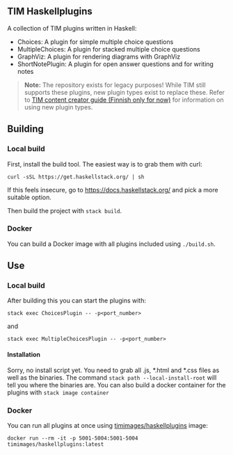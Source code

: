 ## TIM Haskellplugins

A collection of TIM plugins written in Haskell:

* Choices: A plugin for simple multiple choice questions
* MultipleChoices: A plugin for stacked multiple choice questions
* GraphViz: A plugin for rendering diagrams with GraphViz
* ShortNotePlugin: A plugin for open answer questions and for writing notes

> **Note:** The repository exists for legacy purposes! While TIM still supports these plugins, new plugin types exist to replace these.
> Refer to [TIM content creator guide (Finnish only for now)](https://tim.jyu.fi/view/tim/ohjeita/ohjeet#kysymykset-ja-teht%C3%A4v%C3%A4t-muokkausvalikolla) for information on using new plugin types.

## Building

### Local build

First, install the build tool. The easiest way is to grab them with curl:

```
curl -sSL https://get.haskellstack.org/ | sh
```

If this feels insecure, go to https://docs.haskellstack.org/ and pick a more suitable
option.

Then build the project with `stack build`. 

### Docker

You can build a Docker image with all plugins included using `./build.sh`.

## Use

### Local build

After building this you can start the plugins with:

```
stack exec ChoicesPlugin -- -p<port_number>
```

and 

```
stack exec MultipleChoicesPlugin -- -p<port_number>
```

#### Installation

Sorry, no install script yet. You need to grab all .js, *.html and *.css files as well as the binaries.
The command `stack path --local-install-root` will tell you where the binaries are. You can also build
a docker container for the plugins with `stack image container`

### Docker

You can run all plugins at once using [timimages/haskellplugins]() image:

```
docker run --rm -it -p 5001-5004:5001-5004 timimages/haskellplugins:latest
```
